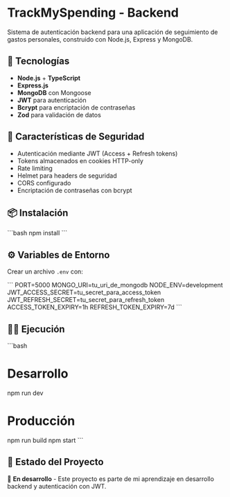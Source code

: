 # TrackMySpending - Backend

Sistema de autenticación backend para una aplicación de seguimiento de gastos personales, construido con Node.js, Express y MongoDB.

## 🚀 Tecnologías

- **Node.js** + **TypeScript**
- **Express.js**
- **MongoDB** con Mongoose
- **JWT** para autenticación
- **Bcrypt** para encriptación de contraseñas
- **Zod** para validación de datos

## 🔐 Características de Seguridad

- Autenticación mediante JWT (Access + Refresh tokens)
- Tokens almacenados en cookies HTTP-only
- Rate limiting
- Helmet para headers de seguridad
- CORS configurado
- Encriptación de contraseñas con bcrypt

## 📦 Instalación

\`\`\`bash
npm install
\`\`\`

## ⚙️ Variables de Entorno

Crear un archivo `.env` con:

\`\`\`
PORT=5000
MONGO_URI=tu_uri_de_mongodb
NODE_ENV=development
JWT_ACCESS_SECRET=tu_secret_para_access_token
JWT_REFRESH_SECRET=tu_secret_para_refresh_token
ACCESS_TOKEN_EXPIRY=1h
REFRESH_TOKEN_EXPIRY=7d
\`\`\`

## 🏃‍♂️ Ejecución

\`\`\`bash
# Desarrollo
npm run dev

# Producción
npm run build
npm start
\`\`\`

## 📝 Estado del Proyecto

🚧 **En desarrollo** - Este proyecto es parte de mi aprendizaje en desarrollo backend y autenticación con JWT.

